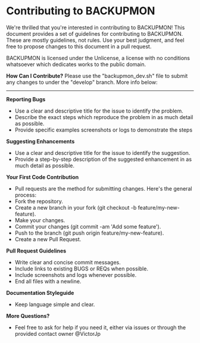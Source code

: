 # Contributing to BACKUPMON

We're thrilled that you're interested in contributing to BACKUPMON! This document provides a set of guidelines for contributing to BACKUPMON. These are mostly guidelines, not rules. Use your best judgment, and feel free to propose changes to this document in a pull request.

BACKUPMON is licensed under the Unlicense, a license with no conditions whatsoever which dedicates works to the public domain.

****How Can I Contribute?****
Please use the "backupmon_dev.sh" file to submit any changes to under the "develop" branch. More info below:

--------

**Reporting Bugs**
* Use a clear and descriptive title for the issue to identify the problem.
* Describe the exact steps which reproduce the problem in as much detail as possible.
* Provide specific examples screenshots or logs to demonstrate the steps

**Suggesting Enhancements**
* Use a clear and descriptive title for the issue to identify the suggestion.
* Provide a step-by-step description of the suggested enhancement in as much detail as possible.

**Your First Code Contribution**
* Pull requests are the method for submitting changes. Here's the general process:
* Fork the repository.
* Create a new branch in your fork (git checkout -b feature/my-new-feature).
* Make your changes.
* Commit your changes (git commit -am 'Add some feature').
* Push to the branch (git push origin feature/my-new-feature).
* Create a new Pull Request.

**Pull Request Guidelines**
* Write clear and concise commit messages.
* Include links to existing BUGS or REQs when possible.
* Include screenshots and logs whenever possible.
* End all files with a newline.

**Documentation Styleguide**
* Keep language simple and clear.

**More Questions?**
* Feel free to ask for help if you need it, either via issues or through the provided contact owner @VictorJp
